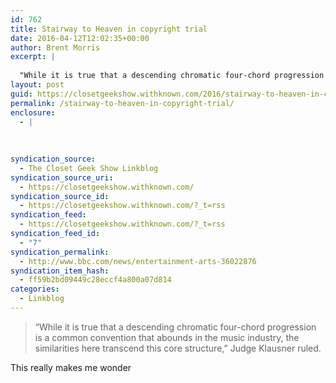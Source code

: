 ```yaml
---
id: 762
title: Stairway to Heaven in copyright trial
date: 2016-04-12T12:02:35+00:00
author: Brent Morris
excerpt: |
  
  "While it is true that a descending chromatic four-chord progression is a common convention that abounds in the music industry, the similarities here transcend this core structure," Judge Klausner ruled.This really makes me wonder
layout: post
guid: https://closetgeekshow.withknown.com/2016/stairway-to-heaven-in-copyright-trial
permalink: /stairway-to-heaven-in-copyright-trial/
enclosure:
  - |
    
    
    
syndication_source:
  - The Closet Geek Show Linkblog
syndication_source_uri:
  - https://closetgeekshow.withknown.com/
syndication_source_id:
  - https://closetgeekshow.withknown.com/?_t=rss
syndication_feed:
  - https://closetgeekshow.withknown.com/?_t=rss
syndication_feed_id:
  - "7"
syndication_permalink:
  - http://www.bbc.com/news/entertainment-arts-36022876
syndication_item_hash:
  - ff59b2bd09449c28eccf4a800a07d814
categories:
  - Linkblog
---
```

<div class="known-bookmark">
  <blockquote>
    <p>
      &#8220;While it is true that a descending chromatic four-chord progression is a common convention that abounds in the music industry, the similarities here transcend this core structure,&#8221; Judge Klausner ruled.
    </p>
  </blockquote>
  
  <p>
    This really makes me wonder
  </p>
</div>